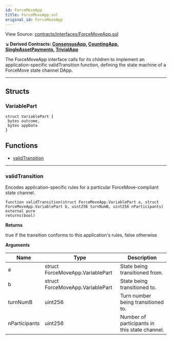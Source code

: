 ```yaml
---
id: ForceMoveApp
title: ForceMoveApp.sol
original_id: ForceMoveApp
---
```


View Source: [contracts/interfaces/ForceMoveApp.sol](https://github.com/statechannels/monorepo/tree/master/packages/nitro-protocol/contracts/interfaces/ForceMoveApp.sol)

**↘ Derived Contracts: [ConsensusApp](ConsensusApp.md), [CountingApp](CountingApp.md), [SingleAssetPayments](SingleAssetPayments.md), [TrivialApp](TrivialApp.md)**

The ForceMoveApp interface calls for its children to implement an application-specific validTransition function, defining the state machine of a ForceMove state channel DApp.

---

## Structs
### VariablePart

```solidity
struct VariablePart {
 bytes outcome,
 bytes appData
}
```

## Functions

- [validTransition](#validtransition)

---

### validTransition

Encodes application-specific rules for a particular ForceMove-compliant state channel.

```solidity
function validTransition(struct ForceMoveApp.VariablePart a, struct ForceMoveApp.VariablePart b, uint256 turnNumB, uint256 nParticipants) external pure
returns(bool)
```

**Returns**

true if the transition conforms to this application's rules, false otherwise

**Arguments**

| Name          | Type                             | Description                                   |
|---------------|----------------------------------|-----------------------------------------------|
| a             | struct ForceMoveApp.VariablePart | State being transitioned from.                |
| b             | struct ForceMoveApp.VariablePart | State being transitioned to.                  |
| turnNumB      | uint256                          | Turn number being transitioned to.            |
| nParticipants | uint256                          | Number of participants in this state channel. |

